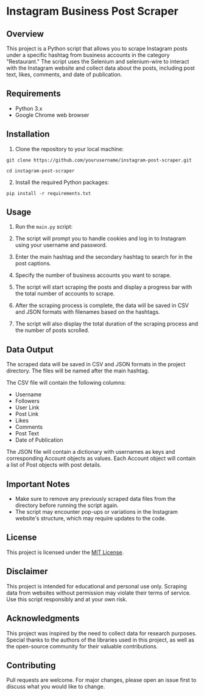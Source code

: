 # Instagram Business Post Scraper

## Overview

This project is a Python script that allows you to scrape Instagram posts under a specific hashtag from business accounts in the category "Restaurant." The script uses the Selenium and selenium-wire to interact with the Instagram website and collect data about the posts, including post text, likes, comments, and date of publication.

## Requirements

- Python 3.x
- Google Chrome web browser

## Installation

1. Clone the repository to your local machine:

`git clone https://github.com/yourusername/instagram-post-scraper.git`

`cd instagram-post-scraper`

2. Install the required Python packages:

`pip install -r requirements.txt`

## Usage

1. Run the `main.py` script:

2. The script will prompt you to handle cookies and log in to Instagram using your username and password.

3. Enter the main hashtag and the secondary hashtag to search for in the post captions.

4. Specify the number of business accounts you want to scrape.

5. The script will start scraping the posts and display a progress bar with the total number of accounts to scrape.

6. After the scraping process is complete, the data will be saved in CSV and JSON formats with filenames based on the hashtags.

7. The script will also display the total duration of the scraping process and the number of posts scrolled.

## Data Output

The scraped data will be saved in CSV and JSON formats in the project directory. The files will be named after the main hashtag.

The CSV file will contain the following columns:

- Username
- Followers
- User Link
- Post Link
- Likes
- Comments
- Post Text
- Date of Publication

The JSON file will contain a dictionary with usernames as keys and corresponding Account objects as values. Each Account object will contain a list of Post objects with post details.

## Important Notes

- Make sure to remove any previously scraped data files from the directory before running the script again.
- The script may encounter pop-ups or variations in the Instagram website's structure, which may require updates to the code.

## License

This project is licensed under the [MIT License](LICENSE).

## Disclaimer

This project is intended for educational and personal use only. Scraping data from websites without permission may violate their terms of service. Use this script responsibly and at your own risk.

## Acknowledgments

This project was inspired by the need to collect data for research purposes. Special thanks to the authors of the libraries used in this project, as well as the open-source community for their valuable contributions.

## Contributing

Pull requests are welcome. For major changes, please open an issue first to discuss what you would like to change.
